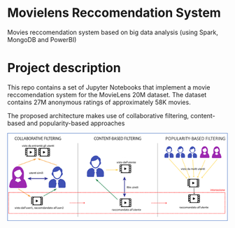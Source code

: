# Movielens Reccomendation System
Movies reccomendation system based on big data analysis (using Spark, MongoDB and PowerBI)

# Project description
This repo contains a set of Jupyter Notebooks that implement a movie reccomendation system for the MovieLens 20M dataset. 
The dataset contains 27M anonymous ratings of approximately 58K movies.

The proposed architecture makes use of collaborative filtering, content-based and popularity-based approaches

<div align="center">
<img src="img/approach.png" >
</div>
<br />

